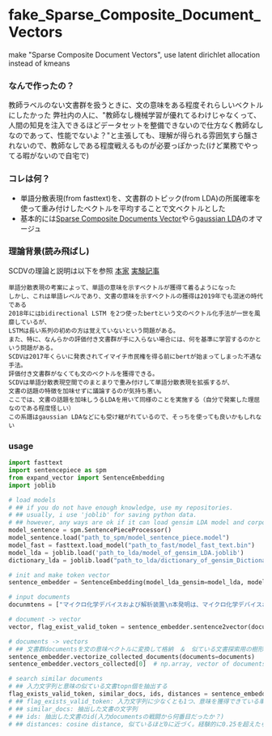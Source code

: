 # fake_Sparse_Composite_Document_Vectors
make "Sparse Composite Document Vectors", use latent dirichlet allocation instead of kmeans

### なんで作ったの？
教師ラベルのない文書群を扱うときに、文の意味をある程度それらしいベクトルにしたかった
弊社内の人に、"教師なし機械学習が優れてるわけじゃなくって、人間の知見を注入できるほどデータセットを整備できないので仕方なく教師なしなのであって、性能でないよ？"と主張しても、理解が得られる雰囲気すら醸されないので、教師なしである程度戦えるものが必要っぽかった(けど業務でやってる暇がないので自宅で)

### コレは何？
- 単語分散表現(from fasttext)を、文書群のトピック(from LDA)の所属確率を使って重み付けしたベクトルを平均することで文ベクトルとした
- 基本的には[Sparse Composite Documents Vector](https://arxiv.org/pdf/1612.06778.pdf)やら[gaussian LDA](https://www.aclweb.org/anthology/P15-1077)のオマージュ

### 理論背景(読み飛ばし)
SCDVの理論と説明は以下を参照
[本家](https://dheeraj7596.github.io/SDV/)
[実験記事](https://qiita.com/fufufukakaka/items/a7316273908a7c400868)

    単語分散表現の考案によって、単語の意味を示すベクトルが獲得て着るようになった
    しかし、これは単語レベルであり、文書の意味を示すベクトルの獲得は2019年でも混迷の時代である
    2018年にはbidirectional LSTM を2つ使ったbertという文のベクトル化手法が一世を風靡しているが、
    LSTMは長い系列の初めの方は覚えていないという問題がある。
    また、特に、なんらかの評価付き文書群が手に入らない場合には、何を基準に学習するのかという問題がある。
    SCDVは2017年くらいに発表されてイマイチ市民権を得る前にbertが始まってしまった不遇な手法。
    評価付き文書群がなくても文のベクトルを獲得できる。
    SCDVは単語分散表現空間でのまとまりで重み付けして単語分散表現を拡張するが、
    文書の話題の特徴を加味せずに議論するのが気持ち悪い。
    ここでは、文書の話題を加味しうるLDAを用いて同様のことを実施する（自分で発案した理屈なのである程度怪しい）
    この系譜はgaussian LDAなどにも受け継がれているので、そっちを使っても良いかもしれない

### usage
```python
import fasttext
import sentencepiece as spm
from expand_vector import SentenceEmbedding
import joblib

# load models
# ## if you do not have enough knowledge, use my repositories.
# ## usually, i use 'joblib' for saving python data.
# ## however, any ways are ok if it can load gensim LDA model and corpora.dictionary.Dictionary
model_sentence = spm.SentencePieceProcessor()
model_sentence.load("path_to_spm/model_sentence_piece.model")
model_fast = fasttext.load_model("path_to_fast/model_fast_text.bin")
model_lda = joblib.load('path_to_lda/model_of_gensim_LDA.joblib')
dictionary_lda = joblib.load("path_to_lda/dictionary_of_gensim_Dictionary.joblib")

# init and make token vector
sentence_embedder = SentenceEmbedding(model_lda_gensim=model_lda, model_fast_text=model_fast, model_sentence_piece=model_sentence, dictionary_lda=dictionary_lda)

# input documents
docunmtens = ["マイクロ化学デバイスおよび解析装置\n本発明は、マイクロ化学デバイスおよび解析装置に係り、特に、細胞を保持するマイクロウエルが多数形成されたマイクロ化学デバイスおよび解析装置に関する。", ...]

# document -> vector
vector, flag_exist_valid_token = sentence_embedder.sentence2vector(documents[0])  # [np.array, bool]

# documents -> vectors
# ## 文書群documentsを文の意味ベクトルに変換して格納　＆　似ている文書探索用の樹形図探索アルゴリズムのインデックス作成
sentence_embedder.vectorize_collected_documents(documents=documents)
sentence_embedder.vectors_collected[0]  # np.array, vector of documents[0]

# search similar documents
# ## 入力文字列と意味の似ている文書topn個を抽出する
flag_exists_valid_token, similar_docs, ids, distances = sentence_embedder.fetch_similar_doc_and_info("細胞の検査をする", topn=10)
# ## flag_exists_valid_token: 入力文字列に少なくとも1つ、意味を獲得できている単語が含まれたらTrue, 無いとFalse(他の戻り値は無意味になる)
# ## similar_docs: 抽出した文書の文字列
# ## ids: 抽出した文書のid(入力documentsの戦闘から何番目だったか？)
# ## distances: cosine distance, 似ているほど0に近づく。経験的に0.25を超えたら似ていないように見える
```
